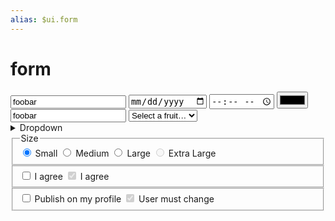 ```yaml
---
alias: $ui.form
---
```

# form

<div>
<input type="text" value="foobar" />
<input type="date" />
<input type="time" />
<input type="color" />
<input type="search" value="foobar" />
<select>
<option value="" selected>Select a fruit…</option>
<option>…</option>
<option>…</option>
</select>
<details role="list">
  <summary aria-haspopup="listbox">Dropdown</summary>
  <ul role="listbox">
	<li><a href="#">Action</a></li>
	<li><a href="#">Another action</a></li>
	<li><a href="#">Something else here</a></li>
  </ul>
</details>
<!-- Radios -->
<fieldset>
<legend>Size</legend>
<label for="small">
	<input type="radio" id="small" name="size" value="small" checked>
	Small
</label>
<label for="medium">
	<input type="radio" id="medium" name="size" value="medium">
	Medium
</label>
<label for="large">
	<input type="radio" id="large" name="size" value="large">
	Large
</label>
<label for="extralarge">
	<input type="radio" id="extralarge" name="size" value="extralarge" disabled>
	Extra Large
</label>
</fieldset>

<!-- Checkboxes -->
<fieldset>
<label for="terms">
	<input type="checkbox" id="terms" name="terms">
	I agree 
</label>
<label for="terms_sharing">
	<input type="checkbox" id="terms_sharing" name="terms_sharing" disabled checked>
	I agree 
</label>
</fieldset>

<!-- Switches -->
<fieldset>
<label for="switch">
	<input type="checkbox" id="switch" name="switch" role="switch">
	Publish on my profile
</label>
<label for="switch_disabled">
	<input type="checkbox" id="switch_disabled" name="switch_disabled" role="switch_disabled" disabled checked>
	User must change 
</label>
</fieldset>
</div>

